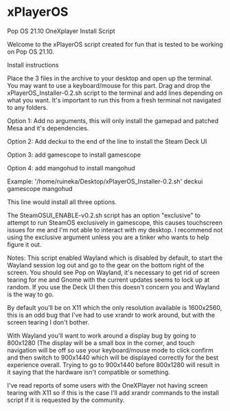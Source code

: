 # xPlayerOS
Pop OS 21.10 OneXplayer Install Script

Welcome to the xPlayerOS script created for fun that is tested to be working on Pop OS 21.10.

Install instructions

Place the 3 files in the archive to your desktop and open up the terminal. You may want to use a keyboard/mouse for this part.
Drag and drop the xPlayerOS_Installer-0.2.sh script to the terminal and add lines depending on what you want. It's important to run this from a fresh terminal not navigated to any folders.

Option 1: Add no arguments, this will only install the gamepad and patched Mesa and it's dependencies.

Option 2: Add deckui to the end of the line to install the Steam Deck UI

Option 3: add gamescope to install gamescope

Option 4: add mangohud to install mangohud

Example: '/home/ruineka/Desktop/xPlayerOS_Installer-0.2.sh' deckui gamescope mangohud

This line would install all three options.


The SteamOSUI_ENABLE-v0.2.sh script has an option "exclusive" to attempt to run SteamOS exclusively in gamescope, this causes touchscreen issues for me and I'm not able to interact with my desktop.
I recommend not using the exclusive argument unless you are a tinker who wants to help figure it out.

Notes: This script enabled Wayland which is disabled by default, to start the Wayland session log out and go to the gear on the bottom right of the screen. You should see Pop on Wayland, it's necessary to
get rid of screen tearing for me and Gnome with the current updates seems to lock up at random. If you use the Deck UI then this doesn't concern you and Wayland is the way to go.

By default you'll be on X11 which the only resolution available is 1600x2560, this is an odd bug that I've had to use xrandr to work around, but with the screen tearing I don't bother.

With Wayland you'll want to work around a display bug by going to 800x1280 (The display will be a small box in the corner, and touch navigation will be off so use your keyboard/mouse mode to click confirm and then switch to 900x1440 which will be displayed correctly for the best experience overall. Trying to go to 900x1440 before 800x1280 will result in it saying that the hardware isn't compatible or something.

I've read reports of some users with the OneXPlayer not having screen tearing with X11 so if this is the case I'll add xrandr commands to the install script if it is requested by the community.
